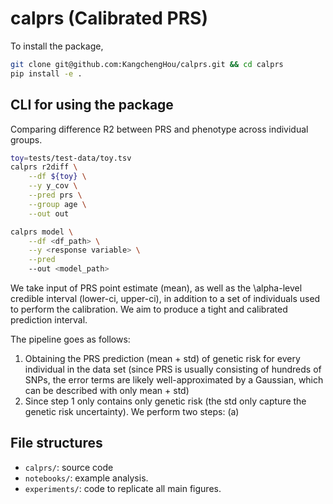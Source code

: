 # calprs (Calibrated PRS)

To install the package,
```bash
git clone git@github.com:KangchengHou/calprs.git && cd calprs
pip install -e .
```

## CLI for using the package
Comparing difference R2 between PRS and phenotype across individual groups.
```bash
toy=tests/test-data/toy.tsv
calprs r2diff \
    --df ${toy} \
    --y y_cov \
    --pred prs \
    --group age \
    --out out
```

```bash
calprs model \
    --df <df_path> \
    --y <response variable> \
    --pred
    --out <model_path>
```

We take input of PRS point estimate (mean), as well as the \alpha-level credible interval (lower-ci, upper-ci), in addition to a set of individuals used to perform the calibration. We aim to produce a tight and calibrated prediction interval.

The pipeline goes as follows:
1. Obtaining the PRS prediction (mean + std) of genetic risk for every individual in the data set (since PRS is usually consisting of hundreds of SNPs, the error terms are likely well-approximated by a Gaussian, which can be described with only mean + std)
2. Since step 1 only contains only genetic risk (the std only capture the genetic risk uncertainty). We perform two steps:
    (a)
## File structures

- `calprs/`: source code
- `notebooks/`: example analysis.
- `experiments/`: code to replicate all main figures.
